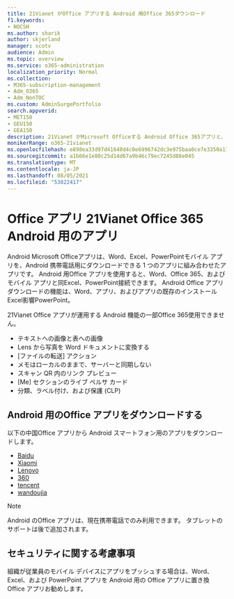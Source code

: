 ```yaml
---
title: 21Vianet がOffice アプリする Android 用Office 365ダウンロード
f1.keywords:
- NOCSH
ms.author: sharik
author: skjerland
manager: scotv
audience: Admin
ms.topic: overview
ms.service: o365-administration
localization_priority: Normal
ms.collection:
- M365-subscription-management
- Adm_O365
- Adm_NonTOC
ms.custom: AdminSurgePortfolio
search.appverid:
- MET150
- GEU150
- GEA150
description: 21Vianet がMicrosoft Officeする Android Office 365アプリと、中国の顧客向けアプリをダウンロードする方法について説明します。
monikerRange: o365-21vianet
ms.openlocfilehash: e898ea33d97d41640d4c0e6996742dc3e975baa0ce7e3350a117f5b9529f112d
ms.sourcegitcommit: a1b66e1e80c25d14d67a9b46c79ec7245d88e045
ms.translationtype: MT
ms.contentlocale: ja-JP
ms.lasthandoff: 08/05/2021
ms.locfileid: "53822417"
---
```

# <a name="office-app-for-android-for-office-365-operated-by-21vianet"></a>Office アプリ 21Vianet Office 365 Android 用のアプリ

Android Microsoft Officeアプリは、Word、Excel、PowerPointモバイル アプリを、Android 携帯電話用にダウンロードできる 1 つのアプリに組み合わせたアプリです。 Android 用Office アプリを使用すると、Word、Office 365、およびモバイル アプリと同Excel、PowerPoint接続できます。 Android Office アプリダウンロードの機能は、Word、アプリ、およびアプリの既存のインストールExcel影響PowerPoint。

21Vianet Office アプリが運用する Android 機能の一部Office 365使用できません。

- テキストへの画像と表への画像 
- Lens から写真を Word ドキュメントに変換する 
- [ファイルの転送] アクション 
- メモはローカルのままで、サーバーと同期しない
- スキャン QR 内のリンク プレビュー
- [Me] セクションのライブ ペルサ カード
- 分類、ラベル付け、および保護 (CLP)


## <a name="download-the-office-app-for-android"></a>Android 用のOffice アプリをダウンロードする

以下の中国Office アプリから Android スマートフォン用のアプリをダウンロードします。
- [Baidu](https://shouji.baidu.com/software/26842919.html)
- [Xiaomi](http://app.mi.com/details?id=com.microsoft.office.officehub&ref=search)
- [Lenovo](https://www.lenovomm.com/appdetail/com.microsoft.office.officehub/43003745)
- [360](http://zhushou.360.cn/detail/index/soft_id/708682?recrefer=SE_D_office%20mobile)
- [tencent](https://sj.qq.com/myapp/detail.htm?apkName=com.microsoft.office.officehub)
- [wandoujia](https://www.wandoujia.com/apps/1502895)

> [!NOTE]
> Android のOffice アプリは、現在携帯電話でのみ利用できます。 タブレットのサポートは後で追加されます。 


## <a name="security-considerations"></a>セキュリティに関する考慮事項

組織が従業員のモバイル デバイスにアプリをプッシュする場合は、Word、Excel、および PowerPoint アプリを Android 用の Office アプリに置き換Office アプリお勧めします。  


